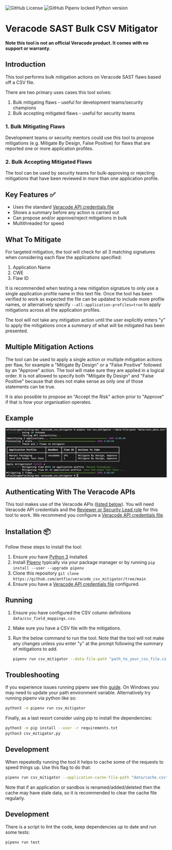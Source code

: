 ![GitHub License](https://img.shields.io/github/license/antfie/veracode_csv_mitigator)
![GitHub Pipenv locked Python version](https://img.shields.io/github/pipenv/locked/python-version/antfie/veracode_csv_mitigator)

# Veracode SAST Bulk CSV Mitigator

**Note this tool is not an official Veracode product. It comes with no support or warranty.**

## Introduction

This tool performs bulk mitigation actions on Veracode SAST flaws based off a CSV file.

There are two primary uses cases this tool solves:
1. Bulk mitigating flaws - useful for development teams/security champions
2. Bulk accepting mitigated flaws - useful for security teams

### 1. Bulk Mitigating Flaws

Development teams or security mentors could use this tool to propose mitigations (e.g. Mitigate By Design, False Positive) for flaws that are reported one or more application profiles.

### 2. Bulk Accepting Mitigated Flaws

The tool can be used by security teams for bulk-approving or rejecting mitigations that have been reviewed in more than one application profile.

## Key Features ✅

* Uses the standard [Veracode API credentials file](https://docs.veracode.com/r/c_configure_api_cred_file)
* Shows a summary before any action is carried out
* Can propose and/or approve/reject mitigations in bulk
* Multithreaded for speed

## What To Mitigate

For targeted mitigation, the tool will check for all 3 matching signatures when considering each flaw the applications specified:

1. Application Name
2. CWE
3. Flaw ID

It is recommended when testing a new mitigation signature to only use a single application profile name in this text file. Once the tool has been verified to work as expected the file can be updated to include more profile names, or alternatively specify `--all-application-profiles=true` to apply mitigations across all the application profiles.

The tool will not take any mitigation action until the user explicitly enters "y" to apply the mitigations once a summary of what will be mitigated has been presented.

## Multiple Mitigation Actions

The tool can be used to apply a single action or multiple mitigation actions per flaw, for example a "Mitigate By Design" or a "False Positive" followed by an "Approve" action. The tool will make sure they are applied in a logical order. It is not allowed to specify both "Mitigate By Design" and "False Positive" because that does not make sense as only one of those statements can be true.

It is also possible to propose an "Accept the Risk" action prior to "Approve" if that is how your organisation operates.

## Example

![demo.png](docs/demo.png)

## Authenticating With The Veracode APIs

This tool makes use of the Veracode APIs ([listed below](#outbound-api-calls)). You will need Veracode API credentials
and the [Reviewer or Security Lead role](https://docs.veracode.com/r/c_API_roles_details#results-api) for this tool to
work. We recommend you configure
a [Veracode API credentials file](https://docs.veracode.com/r/c_configure_api_cred_file).

## Installation 📦

Follow these steps to install the tool:

1. Ensure you have [Python 3](https://www.python.org/downloads/) installed.
2. Install [Pipenv](https://pipenv.pypa.io/) typically via your package manager or by running `pip install --user --upgrade pipenv`
3. Clone this repository `git clone https://github.com/antfie/veracode_csv_mitigator/tree/main`
4. Ensure you have a [Veracode API credentials file](https://docs.veracode.com/r/c_api_credentials3) configured.

## Running

1. Ensure you have configured the CSV column definitions `data/csv_field_mappings.csv`.
2. Make sure you have a CSV file with the mitigations.  
3. Run the below command to run the tool. Note that the tool will not make any changes unless you enter "y" at the prompt following the summary of mitigations to add.

    ```bash
    pipenv run csv_mitigator --data-file-path "path_to_your_csv_file.csv"
    ```

## Troubleshooting

If you experience issues running pipenv see this [guide](https://pipenv.pypa.io/en/latest/installation.html). On Windows you may need to update your path environment variable. Alternatively try running pipenv via python like so:

```bash
python3 -m pipenv run csv_mitigator
```

Finally, as a last resort consider using pip to install the dependencies:

```bash
python3 -m pip install --user -r requirements.txt
python3 csv_mitigator.py
```

## Development

When repeatedly running the tool it helps to cache some of the requests to speed things up. Use this flag to do that:

```bash
pipenv run csv_mitigator --application-cache-file-path "data/cache.csv"
```

Note that if an application or sandbox is renamed/added/deleted then the cache may have stale data, so it is recommended to clear the cache file regularly.

## Development

There is a script to lint the code, keep dependencies up to date and run some tests:

```bash
pipenv run test
```
